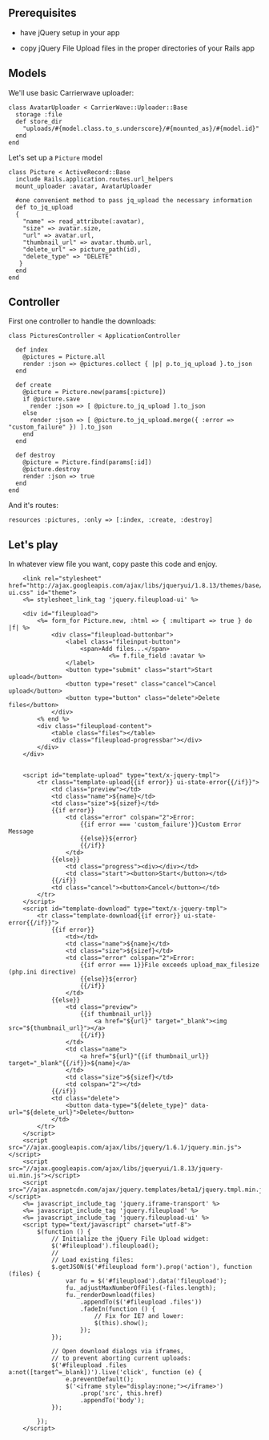 ## Prerequisites

* have jQuery setup in your app

* copy jQuery File Upload files in the proper directories of your Rails app 

## Models

We'll use basic Carrierwave uploader:

    class AvatarUploader < CarrierWave::Uploader::Base
      storage :file
      def store_dir
        "uploads/#{model.class.to_s.underscore}/#{mounted_as}/#{model.id}"
      end
    end

Let's set up a `Picture` model

    class Picture < ActiveRecord::Base
      include Rails.application.routes.url_helpers
      mount_uploader :avatar, AvatarUploader

      #one convenient method to pass jq_upload the necessary information
      def to_jq_upload
      {
        "name" => read_attribute(:avatar),
        "size" => avatar.size,
        "url" => avatar.url,
        "thumbnail_url" => avatar.thumb.url,
        "delete_url" => picture_path(id),
        "delete_type" => "DELETE" 
       }
      end
    end

## Controller

First one controller to handle the downloads:

    class PicturesController < ApplicationController

      def index
        @pictures = Picture.all
        render :json => @pictures.collect { |p| p.to_jq_upload }.to_json
      end

      def create
        @picture = Picture.new(params[:picture])
        if @picture.save
          render :json => [ @picture.to_jq_upload ].to_json
        else 
          render :json => [ @picture.to_jq_upload.merge({ :error => "custom_failure" }) ].to_json
        end
      end

      def destroy
        @picture = Picture.find(params[:id])
        @picture.destroy
        render :json => true
      end
    end

And it's routes:

    resources :pictures, :only => [:index, :create, :destroy]
    
## Let's play

In whatever view file you want, copy paste this code and enjoy.

		<link rel="stylesheet" href="http://ajax.googleapis.com/ajax/libs/jqueryui/1.8.13/themes/base/jquery-ui.css" id="theme">
		<%= stylesheet_link_tag 'jquery.fileupload-ui' %>

		<div id="fileupload">
			<%= form_for Picture.new, :html => { :multipart => true } do |f| %>
		        <div class="fileupload-buttonbar">
		            <label class="fileinput-button">
		                <span>Add files...</span>
                                <%= f.file_field :avatar %>
		            </label>
		            <button type="submit" class="start">Start upload</button>
		            <button type="reset" class="cancel">Cancel upload</button>
		            <button type="button" class="delete">Delete files</button>
		        </div>
			<% end %>
		    <div class="fileupload-content">
		        <table class="files"></table>
		        <div class="fileupload-progressbar"></div>
		    </div>
		</div>


		<script id="template-upload" type="text/x-jquery-tmpl">
		    <tr class="template-upload{{if error}} ui-state-error{{/if}}">
		        <td class="preview"></td>
		        <td class="name">${name}</td>
		        <td class="size">${sizef}</td>
		        {{if error}}
		            <td class="error" colspan="2">Error:
		                {{if error === 'custom_failure'}}Custom Error Message
		                {{else}}${error}
		                {{/if}}
		            </td>
		        {{else}}
		            <td class="progress"><div></div></td>
		            <td class="start"><button>Start</button></td>
		        {{/if}}
		        <td class="cancel"><button>Cancel</button></td>
		    </tr>
		</script>
		<script id="template-download" type="text/x-jquery-tmpl">
		    <tr class="template-download{{if error}} ui-state-error{{/if}}">
		        {{if error}}
		            <td></td>
		            <td class="name">${name}</td>
		            <td class="size">${sizef}</td>
		            <td class="error" colspan="2">Error:
		                {{if error === 1}}File exceeds upload_max_filesize (php.ini directive)
		                {{else}}${error}
		                {{/if}}
		            </td>
		        {{else}}
		            <td class="preview">
		                {{if thumbnail_url}}
		                    <a href="${url}" target="_blank"><img src="${thumbnail_url}"></a>
		                {{/if}}
		            </td>
		            <td class="name">
		                <a href="${url}"{{if thumbnail_url}} target="_blank"{{/if}}>${name}</a>
		            </td>
		            <td class="size">${sizef}</td>
		            <td colspan="2"></td>
		        {{/if}}
		        <td class="delete">
		            <button data-type="${delete_type}" data-url="${delete_url}">Delete</button>
		        </td>
		    </tr>
		</script>
		<script src="//ajax.googleapis.com/ajax/libs/jquery/1.6.1/jquery.min.js"></script>
		<script src="//ajax.googleapis.com/ajax/libs/jqueryui/1.8.13/jquery-ui.min.js"></script>
		<script src="//ajax.aspnetcdn.com/ajax/jquery.templates/beta1/jquery.tmpl.min.js"></script>
		<%= javascript_include_tag 'jquery.iframe-transport' %>
		<%= javascript_include_tag 'jquery.fileupload' %>
		<%= javascript_include_tag 'jquery.fileupload-ui' %>
		<script type="text/javascript" charset="utf-8">
			$(function () {
			    // Initialize the jQuery File Upload widget:
			    $('#fileupload').fileupload();
			    // 
			    // Load existing files:
			    $.getJSON($('#fileupload form').prop('action'), function (files) {
			        var fu = $('#fileupload').data('fileupload');
			        fu._adjustMaxNumberOfFiles(-files.length);
			        fu._renderDownload(files)
			            .appendTo($('#fileupload .files'))
			            .fadeIn(function () {
			                // Fix for IE7 and lower:
			                $(this).show();
			            });
			    });

			    // Open download dialogs via iframes,
			    // to prevent aborting current uploads:
			    $('#fileupload .files a:not([target^=_blank])').live('click', function (e) {
			        e.preventDefault();
			        $('<iframe style="display:none;"></iframe>')
			            .prop('src', this.href)
			            .appendTo('body');
			    });

			});
		</script>